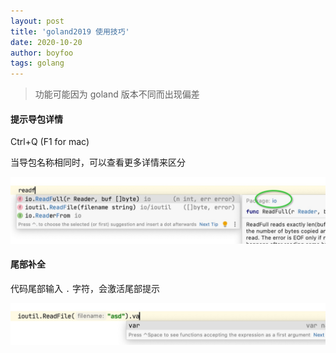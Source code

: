 ```yaml
---
layout: post
title: 'goland2019 使用技巧'
date: 2020-10-20
author: boyfoo
tags: golang
---
```


> 功能可能因为 goland 版本不同而出现偏差


#### 提示导包详情

Ctrl+Q (F1 for mac)

当导包名称相同时，可以查看更多详情来区分

<img src="/assets/img/post/goland2019/001.jpg">

#### 尾部补全

代码尾部输入 `.` 字符，会激活尾部提示

<img src="/assets/img/post/goland2019/002.jpg">
